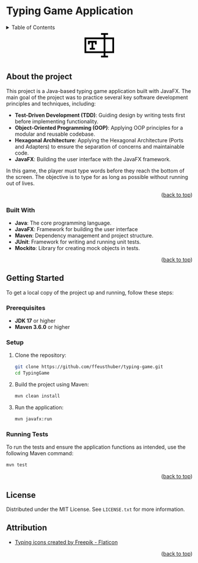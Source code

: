 <a id="readme-top"></a>

# Typing Game Application

<details>
  <summary>Table of Contents</summary>
  <ol>
    <li>
      <a href="#about-the-project">About The Project</a>
      <ul>
        <li><a href="#built-with">Built With</a></li>
      </ul>
    </li>
    <li>
      <a href="#getting-started">Getting Started</a>
      <ul>
        <li><a href="#prerequisites">Prerequisites</a></li>
        <li><a href="#setup">Setup</a></li>
        <li><a href="#running-tests">Running Tests</a></li>
      </ul>
    </li>
    <li><a href="#license">License</a></li>
  </ol>
</details>

<div style="text-align:center">
   <img src="src/main/resources/images/logo.png" alt="Logo" width="80" height="80">
</div>

## About the project

This project is a Java-based typing game application built with JavaFX. The main goal of the project was to practice several key software development principles and techniques, including:

- **Test-Driven Development (TDD)**: Guiding design by writing tests first before implementing functionality.
- **Object-Oriented Programming (OOP)**: Applying OOP principles for a modular and reusable codebase.
- **Hexagonal Architecture**: Applying the Hexagonal Architecture (Ports and Adapters) to ensure the separation of concerns and maintainable code.
- **JavaFX**: Building the user interface with the JavaFX framework.

In this game, the player must type words before they reach the bottom of the screen. The objective is to type for as long as possible without running out of lives.

<p style="text-align: right">(<a href="#readme-top">back to top</a>)</p>

### Built With
- **Java**: The core programming language.
- **JavaFX**: Framework for building the user interface
- **Maven**:  Dependency management and project structure.
- **JUnit**: Framework for writing and running unit tests.
- **Mockito**: Library for creating mock objects in tests.

<p style="text-align: right">(<a href="#readme-top">back to top</a>)</p>

## Getting Started

To get a local copy of the project up and running, follow these steps:

### Prerequisites

- **JDK 17** or higher
- **Maven 3.6.0** or higher

### Setup

1. Clone the repository:
    ```sh
    git clone https://github.com/ffeusthuber/typing-game.git
    cd TypingGame
    ```

2. Build the project using Maven:
    ```sh
    mvn clean install
    ```

3. Run the application:
    ```sh
    mvn javafx:run
    ```

### Running Tests

To run the tests and ensure the application functions as intended, use the following Maven command:
```sh
mvn test
```

<p style="text-align: right">(<a href="#readme-top">back to top</a>)</p>

## License

Distributed under the MIT License. See `LICENSE.txt` for more information.

## Attribution
<ul>
<li><a href="https://www.flaticon.com/free-icons/typing" title="typing icons">Typing icons created by Freepik - Flaticon</a></li>
</ul>

<p style="text-align: right">(<a href="#readme-top">back to top</a>)</p>

